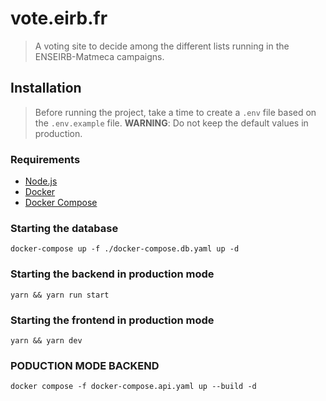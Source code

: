 # vote.eirb.fr

> A voting site to decide among the different lists running in the ENSEIRB-Matmeca campaigns.

## Installation

> Before running the project, take a time to create a `.env` file based on the `.env.example` file. **WARNING**: Do not keep the default values in production.

### Requirements

- [Node.js](https://nodejs.org/en/)
- [Docker](https://www.docker.com/)
- [Docker Compose](https://docs.docker.com/compose/)

### Starting the database

```shell
docker-compose up -f ./docker-compose.db.yaml up -d
```

### Starting the backend in production mode

```
yarn && yarn run start
```

### Starting the frontend in production mode

```
yarn && yarn dev
```

### PODUCTION MODE BACKEND

```shell
docker compose -f docker-compose.api.yaml up --build -d
```
